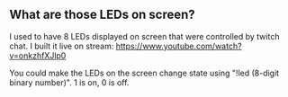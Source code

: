 
## What are those LEDs on screen?

I used to have 8 LEDs displayed on screen that were controlled by twitch chat. I built it live on stream: https://www.youtube.com/watch?v=onkzhfXJlp0

You could make the LEDs on the screen change state using "!led (8-digit binary number)". 1 is on, 0 is off.